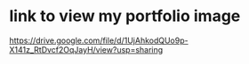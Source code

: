 # link to view my portfolio image
https://drive.google.com/file/d/1UjAhkodQUo9p-X141z_RtDvcf2OqJayH/view?usp=sharing  
